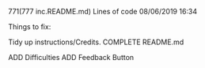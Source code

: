 771(777 inc.README.md) Lines of code 08/06/2019 16:34

Things to fix:

Tidy up instructions/Credits.
COMPLETE README.md


ADD Difficulties
ADD Feedback Button